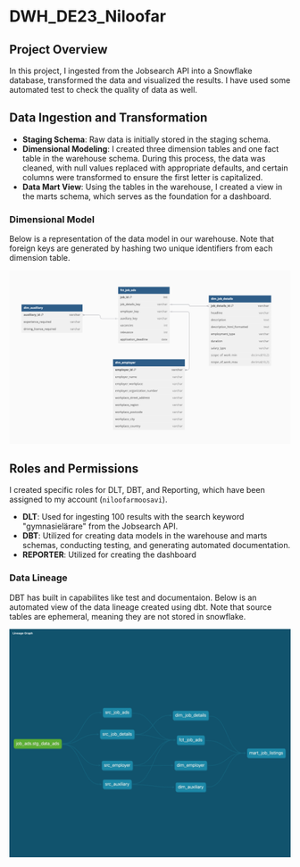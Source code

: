 # DWH_DE23_Niloofar

## Project Overview

In this project, I ingested from the Jobsearch API into a Snowflake database, transformed the data and visualized the results. I have used some automated test to check the quality of data as well.

## Data Ingestion and Transformation

- **Staging Schema**: Raw data is initially stored in the staging schema.
- **Dimensional Modeling**: I created three dimension tables and one fact table in the warehouse schema. During this process, the data was cleaned, with null values replaced with appropriate defaults, and certain columns were transformed to ensure the first letter is capitalized.
- **Data Mart View**: Using the tables in the warehouse, I created a view in the marts schema, which serves as the foundation for a dashboard.

### Dimensional Model

Below is a representation of the data model in our warehouse. Note that foreign keys are generated by hashing two unique identifiers from each dimension table.

![Dimensional Model](dbt/dbt_code/assets/job_ads_dimension_model.png)

## Roles and Permissions

I created specific roles for DLT, DBT, and Reporting, which have been assigned to my account (`niloofarmoosavi`). 

- **DLT**: Used for ingesting 100 results with the search keyword "gymnasielärare" from the Jobsearch API.
- **DBT**: Utilized for creating data models in the warehouse and marts schemas, conducting testing, and generating automated documentation.
- **REPORTER**: Utilized for creating the dashboard

### Data Lineage

DBT has built in capabilites like test and documentaion. Below is an automated view of the data lineage created using dbt. Note that source tables are ephemeral, meaning they are not stored in snowflake.

![Lineage](lineage.png)
